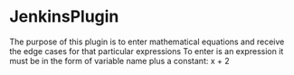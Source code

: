 # JenkinsPlugin
The purpose of this plugin is to enter mathematical equations and receive the edge cases for that particular expressions
To enter is an expression it must be in the form of variable name plus a constant: x + 2
